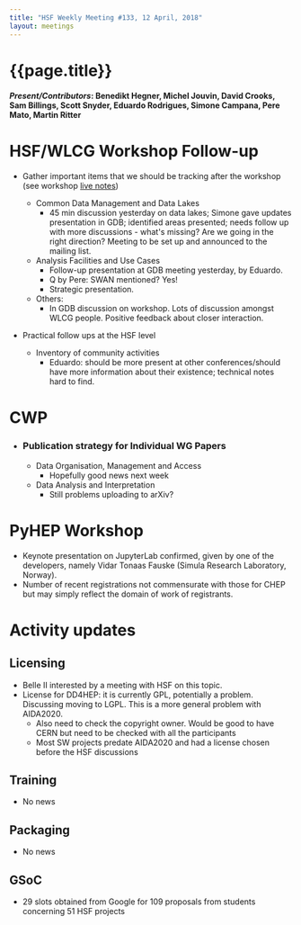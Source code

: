 ```yaml
---
title: "HSF Weekly Meeting #133, 12 April, 2018"
layout: meetings
---
```


# {{page.title}}

#### *Present/Contributors*: Benedikt Hegner, Michel Jouvin, David Crooks, Sam Billings, Scott Snyder, Eduardo Rodrigues, Simone Campana, Pere Mato, Martin Ritter

HSF/WLCG Workshop Follow-up
===========================
-   Gather important items that we should be tracking after the workshop
    (see workshop [live
    notes](https://docs.google.com/document/d/1QSkvwRK_2HENuxYXcs9Op1dTUK824KddQ1Tfan-P0WU/edit?usp=sharing))
    -   Common Data Management and Data Lakes
        -   45 min discussion yesterday on data lakes; Simone gave
            updates presentation in GDB; identified areas presented;
            needs follow up with more discussions - what's missing?
            Are we going in the right direction? Meeting to be set up
            and announced to the mailing list.
    -   Analysis Facilities and Use Cases
        -   Follow-up presentation at GDB meeting yesterday, by Eduardo.
        -   Q by Pere: SWAN mentioned? Yes!
        -   Strategic presentation.
    -   Others:
        -   In GDB discussion on workshop. Lots of discussion amongst
            WLCG people. Positive feedback about closer interaction.

-   Practical follow ups at the HSF level
    -   Inventory of community activities
        -   Eduardo: should be more present at other conferences/should
            have more information about their existence; technical
            notes hard to find.

CWP
===
-   ### Publication strategy for Individual WG Papers
    -   Data Organisation, Management and Access
        -   Hopefully good news next week
    -   Data Analysis and Interpretation
        -   Still problems uploading to arXiv?

PyHEP Workshop
==============
-   Keynote presentation on JupyterLab confirmed, given by one of the
    developers, namely Vidar Tonaas Fauske (Simula Research
    Laboratory, Norway).
-   Number of recent registrations not commensurate with those for CHEP
    but may simply reflect the domain of work of registrants.

Activity updates
================

Licensing
---------
-   Belle II interested by a meeting with HSF on this topic.
-   License for DD4HEP: it is currently GPL, potentially a problem.
    Discussing moving to LGPL. This is a more general problem with
    AIDA2020.
    -   Also need to check the copyright owner. Would be good to have
        CERN but need to be checked with all the participants
    -   Most SW projects predate AIDA2020 and had a license chosen
        before the HSF discussions

Training
--------
-   No news

Packaging
---------
-   No news

GSoC
----
-   29 slots obtained from Google for 109 proposals from students
    concerning 51 HSF projects
